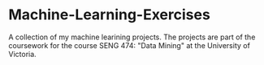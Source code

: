 # Machine-Learning-Exercises
A collection of my machine learining projects. The projects are part of the coursework for the course SENG 474: "Data Mining" at the University of Victoria.
